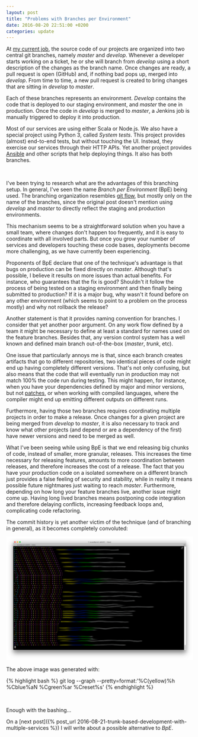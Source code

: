 ```yaml
---
layout: post
title: "Problems with Branches per Environment"
date: 2016-08-20 22:51:00 +0200
categories: update
---
```



At [my current job](https://www.relayr.io/), the source code of our projects are organized into two central git branches, namely *master* and *develop*. Whenever a developer starts working on a ticket, he or she will branch from *develop* using a short description of the changes as the branch name. Once changes are ready, a pull request is open (GitHub) and, if nothing bad pops up, merged into *develop*. From time to time, a new pull request is created to bring changes that are sitting in *develop* to *master*.

Each of these branches represents an environment. *Develop* contains the code that is deployed to our staging environment, and *master* the one in production. Once the code in *develop* is merged to *master*, a Jenkins job is manually triggered to deploy it into production.

Most of our services are using either Scala or Node.js. We also have a special project using Python 3, called *System tests*. This project provides (almost) end-to-end tests, but without touching the UI. Instead, they exercise our services through their HTTP APIs. Yet another project provides [Ansible](https://github.com/ansible/ansible) and other scripts that help deploying things. It also has both branches.

&nbsp;

I've been trying to research what are the advantages of this branching setup. In general, I've seen the name *Branch per Environment* (BpE) being used. The branching organization resembles [git flow](http://nvie.com/posts/a-successful-git-branching-model/), but mostly only on the name of the branches, since the original post doesn't mention using *develop* and *master* to directly reflect the staging and production environments.

This mechanism seems to be a straightforward solution when you have a small team, where changes don't happen too frequently, and it is easy to coordinate with all involved parts. But once you grow your number of services and developers touching these code bases, deployments become more challenging, as we have currently been experiencing.

Proponents of BpE declare that one of the technique's advantage is that bugs on production can be fixed directly on *master*. Although that's possible, I believe it results on more issues than actual benefits. For instance, who guarantees that the fix is good? Shouldn't it follow the process of being tested on a staging environment and then finally being submitted to production? If it is a major bug, why wasn't it found before on any other environment (which seems to point to a problem on the process mostly) and why not rollback the release?

Another statement is that it provides naming convention for branches. I consider that yet another poor argument. On any work flow defined by a team it might be necessary to define at least a standard for names used on the feature branches. Besides that, any version control system has a well known and defined main branch out-of-the-box (*master*, *trunk*, etc).

One issue that particularly annoys me is that, since each branch creates artifacts that go to different repositories, two identical pieces of code might end up having completely different versions. That's not only confusing, but also means that the code that will eventually run in production may not match 100% the code run during testing. This might happen, for instance, when you have your dependencies defined by major and minor versions, but not [patches](http://semver.org/#spec-item-6), or when working with compiled languages, where the compiler might end up emitting different outputs on different runs.

Furthermore, having those two branches requires coordinating multiple projects in order to make a release. Once changes for a given project are being merged from *develop* to *master*, it is also necessary to track and know what other projects (and depend or are a dependency of the first) have newer versions and need to be merged as well.

What I've been seeing while using BpE is that we end releasing big chunks of code, instead of smaller, more granular, releases. This increases the time necessary for releasing features, amounts to more coordination between releases, and therefore increases the cost of a release. The fact that you have your production code on a isolated somewhere on a different branch just provides a false feeling of security and stability, while in reality it means possible future nightmares just waiting to reach *master*. Furthermore, depending on how long your feature branches live, another issue might come up. Having long lived branches means postponing code integration and therefore delaying conflicts, increasing feedback loops and, complicating code refactoring.

The commit history is yet another victim of the technique (and of branching in general), as it becomes completely convoluted:

![Merge Branches Nightmare](/assets/2016-08-20-problems-with-branches-per-environment/branch_merge_nightmare.png)

The above image was generated with:

{% highlight bash %}
git log --graph --pretty=format:'%C(yellow)%h %Cblue%aN %Cgreen%ar %Creset%s'
{% endhighlight %}

&nbsp;

Enough with the bashing...

On a [next post]({% post_url 2016-08-21-trunk-based-development-with-multiple-services %}) I will write about a possible alternative to *BpE*.
